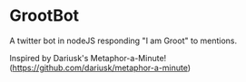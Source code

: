 GrootBot
========

A twitter bot in nodeJS responding "I am Groot" to mentions.

Inspired by Dariusk's Metaphor-a-Minute! (https://github.com/dariusk/metaphor-a-minute)
